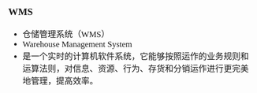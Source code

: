 <span  style="font-family: Simsun,serif; font-size: 17px; ">

### WMS

- 仓储管理系统（WMS）
- Warehouse Management System
- 是一个实时的计算机软件系统，它能够按照运作的业务规则和运算法则，对信息、资源、行为、存货和分销运作进行更完美地管理，提高效率。

</span>
